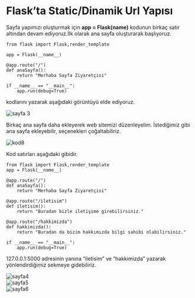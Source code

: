 # Flask’ta Static/Dinamik Url Yapısı

Sayfa yapımızı oluşturmak için  **app = Flask(__name__)** kodunun birkaç satır altından devam ediyoruz.İlk olarak ana sayfa oluşturarak başlıyoruz.
```
from flask import Flask,render_template

app = Flask(__name__)

@app.route("/")
def anaSayfa():
    return "Merhaba Sayfa Ziyaretçisi"

if __name__ == "__main__":
    app.run(debug=True)
```
kodlarını yazarak aşağıdaki görüntüyü elde ediyoruz.

![sayfa 3](https://user-images.githubusercontent.com/59111328/135260152-a193fc09-a44c-4ac0-9a3e-a6c98d067f95.PNG)

Birkaç ana sayfa daha ekleyerek web sitemizi düzenleyelim. İstediğimiz gibi ana sayfa ekleyebilir, seçenekleri çoğaltabiliriz.

![kod8](https://user-images.githubusercontent.com/59111328/135260364-86bed64b-d8f8-4aad-9b9a-ff1a3f8aef51.PNG)

Kod satırları aşağıdaki gibidir.

```
from flask import Flask,render_template
app = Flask(__name__)

@app.route("/")
def anaSayfa():
    return "Merhaba Sayfa Ziyaretçisi"

@app.route("/iletisim")
def iletisim():
    return "Buradan bizle iletişime girebilirsiniz."

@app.route("/hakkimizda")
def hakkimizda():
    return "Buradan da bizim hakkımızda bilgi sahibi olabilirsiniz."

if __name__ == "__main__":
    app.run(debug=True)
```

127.0.0.1:5000 adresinin yanına “iletisim” ve “hakkimizda” yazarak yönlendirdiğimiz sekmeye gidebiliriz.

![sayfa4](https://user-images.githubusercontent.com/59111328/135261419-bbf70f9b-127c-4950-9ab7-00477d2d043e.PNG)
<br>
![sayfa5](https://user-images.githubusercontent.com/59111328/135261250-2c9b9f76-1719-4593-a3e3-ce74e73ab267.PNG)
<br>
![sayfa6](https://user-images.githubusercontent.com/59111328/135261275-9aabe657-5376-4944-9134-a76b09be21fe.PNG)


